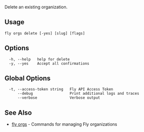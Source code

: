Delete an existing organization.


## Usage
~~~
fly orgs delete [-yes] [slug] [flags]
~~~

## Options

~~~
  -h, --help   help for delete
  -y, --yes    Accept all confirmations
~~~

## Global Options

~~~
  -t, --access-token string   Fly API Access Token
      --debug                 Print additional logs and traces
      --verbose               Verbose output
~~~

## See Also

* [fly orgs](/docs/flyctl/orgs/)	 - Commands for managing Fly organizations

